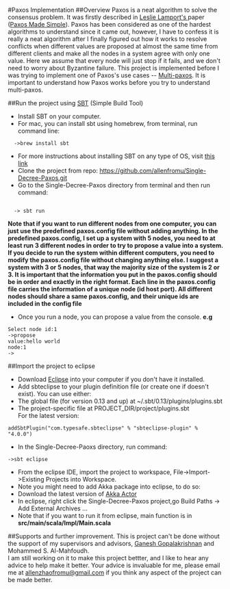 #Paxos Implementation
##Overview
Paxos is a neat algorithm to solve the consensus problem. It was firstly described in <a href="http://www.lamport.org" target="_blank">Leslie Lamport's </a> paper (<a href="http://research.microsoft.com/en-us/um/people/lamport/pubs/paxos-simple.pdf" target="_blank">Paxos Made Simple</a>). Paxos has been considered as one of the hardest algorithms to understand since it came out, however, I have to confess it is really a neat algorithm after I finally figured out how it works to resolve conflicts when different values are proposed at almost the same time from different clients and make all the nodes in a system agree with only one value. Here we assume that every node will just stop if it fails, and we don't need to worry about Byzantine failure. This project is implemented before I was trying to implement one of Paxos's use cases -- <a href="https://github.com/allenfromu/Multi-Paxos/tree/master" target="_blank">Multi-paxos</a>. It is important to understand how Paxos works before you try to understand multi-paxos.

##Run the project using <a href="http://www.scala-sbt.org" target="_blank">SBT</a> (Simple Build Tool)
 * Install SBT on your computer.
  * For mac, you can install sbt using homebrew, from terminal, run command line: 
   ```
     ->brew install sbt
   ```
  * For more instructions about installing SBT on any type of OS, visit <a href="http://www.scala-sbt.org/release/tutorial/Setup.html" target="_blank">this link</a>
 * Clone the project from repo: https://github.com/allenfromu/Single-Decree-Paxos.git
 * Go to the Single-Decree-Paxos directory from terminal and then run command: 
 ``` 
 
   -> sbt run
 ```
**Note that if you want to run different nodes from one computer, you can just use the predefined paxos.config file without adding anything. In the predefined paxos.config, I set up a system with 5 nodes, you need to at least run 3 different nodes in order to try to propose a value into a system. If you decide to run the system within different computers, you need to modify the paxos.config file without changing anything else. I suggest a system with 3 or 5 nodes, that way the majority size of the system is 2 or 3. It is important that the information you put in the paxos.config should be in order and exactly in the right format. Each line in the paxos.config file carries the information of a unique node (id host port). All different nodes should share a same paxos.config, and their unique ids are included in the config file**
 * Once you run a node, you can propose a value from the console.
**e.g**
```
Select node id:1
->propose
value:hello world
node:1
->
```

##Import the project to eclipse
 * Download <a href="http://www.eclipse.org" target="_blank">Eclipse</a> into your computer if you don't have it installed.
 * Add sbteclipse to your plugin definition file (or create one if doesn't exist). You can use either:
  * The global file (for version 0.13 and up) at ~/.sbt/0.13/plugins/plugins.sbt
  * The project-specific file at PROJECT_DIR/project/plugins.sbt
<br>For the latest version:
```
addSbtPlugin("com.typesafe.sbteclipse" % "sbteclipse-plugin" % "4.0.0")

```
 * In the Single-Decree-Paoxs directory, run command:

```
->sbt eclipse
```
 * From the eclipse IDE, import the project to workspace, File->Import->Existing Projects into Workspace.
 * Note you might need to add Akka package into eclipse, to do so:
  * Download the latest version of <a href="http://akka.io/downloads/" target="_blank"> Akka Actor</a>
  * In eclipse, right click the Single-Decree-Paxos project,go Build Paths -> Add External Archives ...
 * Note that if you want to run it from eclipse, main function is in **src/main/scala/Impl/Main.scala**
 
##Supports and further improvement.
This is project can't be done without the support of my supervisors and advisors, <a href="http://www.cs.utah.edu/~ganesh/" target="_blank">Ganesh Gopalakrishnan</a> and Mohammed S. Al-Mahfoudh. 
<br>I am still working on it to make this project bettter, and I like to hear any advice to help make it better. Your advice is invaluable for me, please email me at allenzhaofromu@gmail.com if you think any aspect of the project can be made better.











